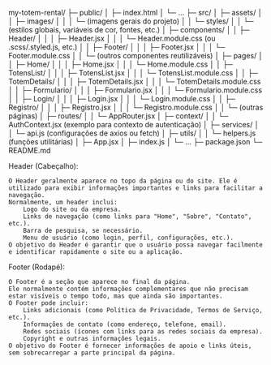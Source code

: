 
my-totem-rental/
├─ public/
│   ├─ index.html
│   └─ ...
├─ src/
│   ├─ assets/
│   │   ├─ images/
│   │   │   └─ (imagens gerais do projeto)
│   │   └─ styles/
│   │       └─ (estilos globais, variáveis de cor, fontes, etc.)
│   ├─ components/
│   │   ├─ Header/
│   │   │   ├─ Header.jsx
│   │   │   └─ Header.module.css (ou .scss/.styled.js, etc.)
│   │   ├─ Footer/
│   │   │   ├─ Footer.jsx
│   │   │   └─ Footer.module.css
│   │   └─ (outros componentes reutilizáveis)
│   ├─ pages/
│   │   ├─ Home/
│   │   │   ├─ Home.jsx
│   │   │   └─ Home.module.css
│   │   ├─ TotensList/
│   │   │   ├─ TotensList.jsx
│   │   │   └─ TotensList.module.css
│   │   ├─ TotemDetails/
│   │   │   ├─ TotemDetails.jsx
│   │   │   └─ TotemDetails.module.css
│   │   ├─ Formulario/
│   │   │   ├─ Formulario.jsx
│   │   │   └─ Formulario.module.css
│   │   ├─ Login/
│   │   │   ├─ Login.jsx
│   │   │   └─ Login.module.css
│   │   ├─ Registro/
│   │   │   ├─ Registro.jsx
│   │   │   └─ Registro.module.css
│   │   └─ (outras páginas)
│   ├─ routes/
│   │   └─ AppRouter.jsx
│   ├─ context/
│   │   └─ AuthContext.jsx (exemplo para contexto de autenticação)
│   ├─ services/
│   │   └─ api.js (configurações de axios ou fetch)
│   ├─ utils/
│   │   └─ helpers.js (funções utilitárias)
│   ├─ App.jsx
│   ├─ index.js
│   └─ ...
├─ package.json
└─ README.md


Header (Cabeçalho):

    O Header geralmente aparece no topo da página ou do site. Ele é utilizado para exibir informações importantes e links para facilitar a navegação.
    Normalmente, um header inclui:
        Logo do site ou da empresa.
        Links de navegação (como links para "Home", "Sobre", "Contato", etc.).
        Barra de pesquisa, se necessário.
        Menu de usuário (como login, perfil, configurações, etc.).
    O objetivo do Header é garantir que o usuário possa navegar facilmente e identificar rapidamente o site ou a aplicação.

Footer (Rodapé):

    O Footer é a seção que aparece no final da página.
    Ele normalmente contém informações complementares que não precisam estar visíveis o tempo todo, mas que ainda são importantes.
    O Footer pode incluir:
        Links adicionais (como Política de Privacidade, Termos de Serviço, etc.).
        Informações de contato (como endereço, telefone, email).
        Redes sociais (ícones com links para as redes sociais da empresa).
        Copyright e outras informações legais.
    O objetivo do Footer é fornecer informações de apoio e links úteis, sem sobrecarregar a parte principal da página.